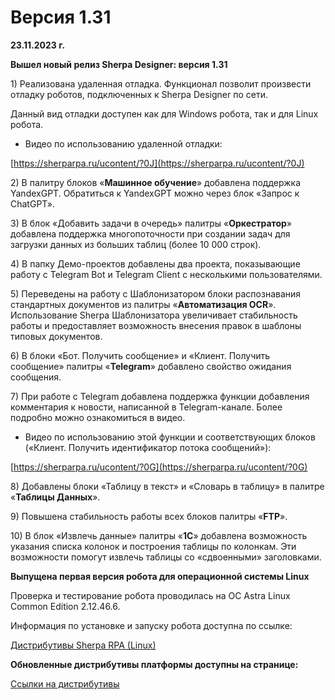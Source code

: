 # Версия 1.31

**23.11.2023 г.**

**Вышел новый релиз Sherpa Designer: версия 1.31**

1\) Реализована удаленная отладка. Функционал позволит произвести отладку роботов, подключенных к Sherpa Designer по сети.

Данный вид отладки доступен как для Windows робота, так и для Linux робота.

* Видео по использованию удаленной отладки:

[https://sherparpa.ru/ucontent/?0J](https://sherparpa.ru/ucontent/?0J)

2\) В палитру блоков «**Машинное обучение**» добавлена поддержка YandexGPT. Обратиться к YandexGPT можно через блок «Запрос к ChatGPT».

3\) В блок «Добавить задачи в очередь» палитры «**Оркестратор**» добавлена поддержка многопоточности при создании задач для загрузки данных из больших таблиц (более 10 000 строк).

4\) В папку Демо-проектов добавлены два проекта, показывающие работу с Telegram Bot и Telegram Client с несколькими пользователями.

5\) Переведены на работу с Шаблонизатором блоки распознавания стандартных документов из палитры «**Автоматизация OCR**». Использование Sherpa Шаблонизатора увеличивает стабильность работы и предоставляет возможность внесения правок в шаблоны типовых документов.

6\) В блоки «Бот. Получить сообщение» и «Клиент. Получить сообщение» палитры «**Telegram**» добавлено свойство ожидания сообщения.

7\) При работе с Telegram добавлена поддержка функции добавления комментария к новости, написанной в Telegram-канале. Более подробно можно ознакомиться в видео.

* Видео по использованию этой функции и соответствующих блоков («Клиент. Получить идентификатор потока сообщений»):

[https://sherparpa.ru/ucontent/?0G](https://sherparpa.ru/ucontent/?0G)

8\) Добавлены блоки «Таблицу в текст» и «Словарь в таблицу» в палитре «**Таблицы Данных**».

9\) Повышена стабильность работы всех блоков палитры «**FTP**».

10\) В блок «Извлечь данные» палитры «**1С**» добавлена возможность указания списка колонок и построения таблицы по колонкам. Эти возможности помогут извлечь таблицы со «сдвоенными» заголовками.

**Выпущена первая версия робота для операционной системы Linux**

Проверка и тестирование робота проводилась на ОС Astra Linux Common Edition 2.12.46.6.

Информация по установке и запуску робота доступна по ссылке:

[Дистрибутивы Sherpa RPA (Linux)](../../ssylki-na-distributivy/distributivy-sherpa-rpa-linux.md)

**Обновленные дистрибутивы платформы доступны на странице:**

[Ссылки на дистрибутивы](../../ssylki-na-distributivy/)
